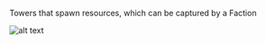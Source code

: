 Towers that spawn resources, which can be captured by a Faction

![alt text](https://prwh.de/minecraft/server_images/2019-12-29_18.30.27.png)

